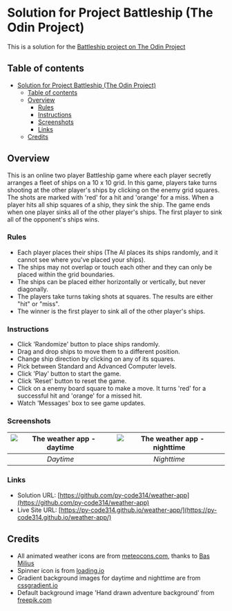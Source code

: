 # Solution for Project Battleship (The Odin Project)

This is a solution for the [Battleship project on The Odin Project](https://www.theodinproject.com/lessons/node-path-javascript-battleship)

## Table of contents

- [Solution for Project Battleship (The Odin Project)](#solution-for-project-battleship-the-odin-project)
  - [Table of contents](#table-of-contents)
  - [Overview](#overview)
    - [Rules](#rules)
    - [Instructions](#instructions)
    - [Screenshots](#screenshots)
    - [Links](#links)
  - [Credits](#credits)

## Overview

This is an online two player Battleship game where each player secretly arranges a fleet of ships on a 10 x 10 grid. In this game, players take turns shooting at the other player's ships by clicking on the enemy grid squares. The shots are marked with 'red' for a hit and 'orange' for a miss. When a player hits all ship squares of a ship, they sink the ship. The game ends when one player sinks all of the other player's ships. The first player to sink all of the opponent's ships wins.


### Rules

- Each player places their ships (The AI places its ships randomly, and it cannot see where you've placed your ships).
- The ships may not overlap or touch each other and they can only be placed within the grid boundaries.
- The ships can be placed either horizontally or vertically, but never diagonally.
- The players take turns taking shots at squares. The results are either "hit" or "miss".
- The winner is the first player to sink all of the other player's ships.


### Instructions

- Click 'Randomize' button to place ships randomly.
- Drag and drop ships to move them to a different position.
- Change ship direction by clicking on any of its squares.
- Pick between Standard and Advanced Computer levels.
- Click 'Play' button to start the game.
- Click 'Reset' button to reset the game.
- Click on a enemy board square to make a move. It turns 'red' for a successful hit and 'orange' for a missed hit.
- Watch 'Messages' box to see game updates.


### Screenshots

| ![The weather app - daytime](./src/assets/images/screenshots/screenshot-day.png) | ![The weather app - nighttime](./src/assets/images/screenshots/screenshot-night.png) |
|:-----------------------------------------------: | :--------------------------------------------------:|
|                <em>Daytime</em>                  |                <em>Nighttime</em> | 



### Links

- Solution URL: [https://github.com/py-code314/weather-app](https://github.com/py-code314/weather-app)
- Live Site URL: [https://py-code314.github.io/weather-app/](https://py-code314.github.io/weather-app/)



## Credits

- All animated weather icons are from [meteocons.com](https://github.com/basmilius/weather-icons), thanks to [Bas Milius](https://github.com/basmilius)
- Spinner icon is from [loading.io](https://loading.io/spinner/blocks/-rectangle-square-rotate-cycle-adobe)
- Gradient background images for daytime and nighttime are from [cssgradient.io](https://cssgradient.io/)
- Default background image 'Hand drawn adventure background' from [freepik.com](https://www.freepik.com/free-vector/hand-drawn-adventure-background_16665121.htm#fromView=search&page=1&position=14&uuid=30f0a776-df6b-440e-b0c4-13690c8bc096&query=Nature+Illustration)


